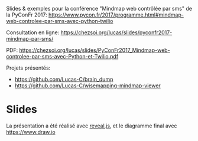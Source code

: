 Slides & exemples pour la conférence "Mindmap web contrôlée par sms" de la PyConFr 2017:
https://www.pycon.fr/2017/programme.html#mindmap-web-controlee-par-sms-avec-python-twilio

Consultation en ligne: https://chezsoi.org/lucas/slides/pyconfr2017-mindmap-par-sms/

PDF: https://chezsoi.org/lucas/slides/PyConFr2017_Mindmap-web-controlee-par-sms-avec-Python-et-Twilio.pdf


Projets présentés:
- https://github.com/Lucas-C/brain_dump
- https://github.com/Lucas-C/wisemapping-mindmap-viewer


# Slides

La présentation a été réalisé avec [reveal.js](https://github.com/hakimel/reveal.js/),
et le diagramme final avec https://www.draw.io
